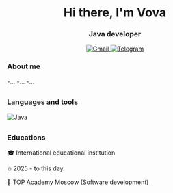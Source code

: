 <div id="header" align="center">
<h1>Hi there, I'm Vova</h1>
<h3>Java developer</h3>
<a href="linkedin-url">
<img src="https://img.shields.io/badge/Gmail-D14836?logo=gmail&logoColor=white" alt="Gmail"/>
  <img src="https://img.shields.io/badge/Telegram-2CA5E0?logo=telegram&logoColor=white" alt="Telegram"/>
</a>
</div>
  
<h3>About me</h3>
-...
-...
-...

##

<h3>Languages and tools</h3>

[![Java](https://img.shields.io/badge/Java-%23ED8B00.svg?logo=openjdk&logoColor=white)](#)

##

<h3>Educations</h3>

🎓 International educational institution

🔥 2025 - to this day.

📕 TOP Academy Moscow (Software development) 
